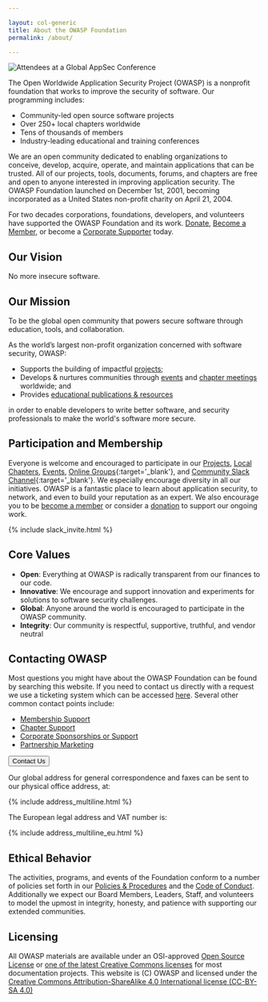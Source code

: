 ```yaml
---

layout: col-generic
title: About the OWASP Foundation
permalink: /about/

---
```


![Attendees at a Global AppSec Conference](/assets/images/web/about_header.png)

The Open Worldwide Application Security Project (OWASP) is a nonprofit foundation that works to improve the security of software. Our programming includes:

- Community-led open source software projects
- Over 250+ local chapters worldwide
- Tens of thousands of members
- Industry-leading educational and training conferences

We are an open community dedicated to enabling organizations to conceive, develop, acquire, operate, and maintain applications that can be trusted. All of our projects, tools, documents, forums, and chapters are free and open to anyone interested in improving application security. The OWASP Foundation launched on December 1st, 2001, becoming incorporated as a United States non-profit charity on April 21, 2004.

For two decades corporations, foundations, developers, and volunteers have supported the OWASP Foundation and its work. [Donate](/donate), [Become a Member](/membership), or become a [Corporate Supporter](/supporters) today.

## Our Vision

<p class="callout-mono right">No more insecure software.</p>

## Our Mission

<p class="callout-mono right">To be the global open community that powers secure software through education, tools, and collaboration.</p>

As the world’s largest non-profit organization concerned with software security, OWASP:

- Supports the building of impactful [projects](https://owasp.org/projects/);
- Develops & nurtures communities through [events](https://owasp.org/events/) and [chapter meetings](https://owasp.org/chapters/) worldwide; and
- Provides [educational publications & resources](https://owasp.org/www-committee-education-and-training/)

in order to enable developers to write better software, and security professionals to make the world's software more secure.

## Participation and Membership

Everyone is welcome and encouraged to participate in our [Projects](/projects), [Local Chapters](/chapters), [Events](/events), [Online Groups](https://groups.google.com/a/owasp.com/){:target='_blank'}, and [Community Slack Channel](https://owasp.slack.com/){:target='_blank'}. We especially encourage diversity in all our initiatives. OWASP is a fantastic place to learn about application security, to network, and even to build your reputation as an expert. We also encourage you to be [become a member](/membership) or consider a [donation](/donate) to support our ongoing work.

{% include slack_invite.html %}

## Core Values

- **Open**: Everything at OWASP is radically transparent from our finances to our code.
- **Innovative**: We encourage and support innovation and experiments for solutions to software security challenges.
- **Global**: Anyone around the world is encouraged to participate in the OWASP community.
- **Integrity**: Our community is respectful, supportive, truthful, and vendor neutral

## Contacting OWASP

Most questions you might have about the OWASP Foundation can be found by searching this website. If you need to contact us directly with a request we use a ticketing system which can be accessed [here](https://owasporg.atlassian.net/servicedesk/customer/portals). Several other common contact points include:

- [Membership Support](https://owasporg.atlassian.net/servicedesk/customer/portal/9)
- [Chapter Support](https://owasporg.atlassian.net/servicedesk/customer/portal/8)
- [Corporate Sponsorships or Support](https://owasporg.atlassian.net/servicedesk/customer/portal/7/group/18/create/72)
- [Partnership Marketing](https://owasporg.atlassian.net/servicedesk/customer/portal/7/group/19/create/83)

<a href="https://contact.owasp.org/" target="_blank" rel="noopener"><button class="cta-button dark">Contact Us</button></a>

Our global address for general correspondence and faxes can be sent to our physical office address, at:

{% include address_multiline.html %}

The European legal address and VAT number is:

{% include address_multiline_eu.html %}

## Ethical Behavior

The activities, programs, and events of the Foundation conform to a number of policies set forth in our [Policies & Procedures](/www-policy/) and the [Code of Conduct](/www-policy/operational/code-of-conduct). Additionally we expect our Board Members, Leaders, Staff, and volunteers to model the upmost in integrity, honesty, and patience with supporting our extended communities.

## Licensing

All OWASP materials are available under an OSI-approved [Open Source License](https://opensource.org/licenses/category) or [one of the latest Creative Commons licenses](https://creativecommons.org/licenses/by-sa/4.0/) for most documentation projects. This website is (C) OWASP and licensed under the [Creative Commons Attribution-ShareAlike 4.0 International license (CC-BY-SA 4.0)](https://creativecommons.org/licenses/by-sa/4.0/)
